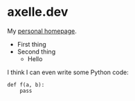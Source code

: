 # axelle.dev

My [personal homepage](https://axelle.dev).

- First thing
- Second thing
  - Hello

I think I can even write some Python code:

```
def f(a, b):
    pass
```

